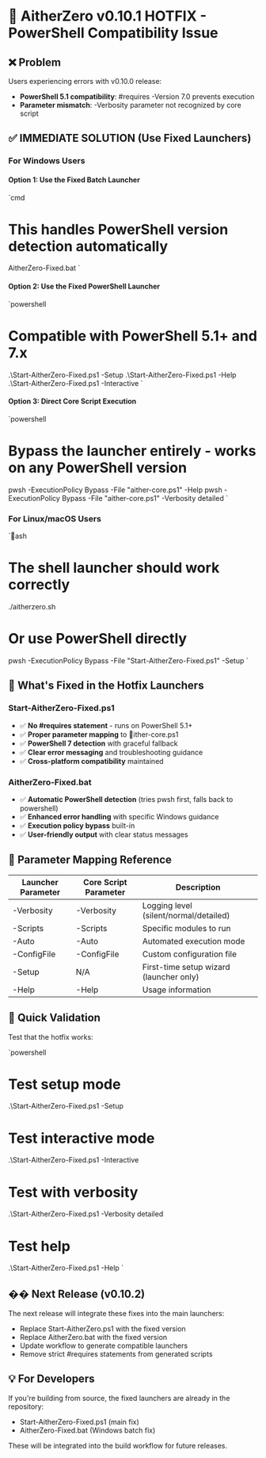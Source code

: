 # 🚀 AitherZero v0.10.1 HOTFIX - PowerShell Compatibility Issue

## ❌ Problem

Users experiencing errors with v0.10.0 release:

- **PowerShell 5.1 compatibility**: #requires -Version 7.0 prevents execution
- **Parameter mismatch**: -Verbosity parameter not recognized by core script

## ✅ IMMEDIATE SOLUTION (Use Fixed Launchers)

### For Windows Users

#### Option 1: Use the Fixed Batch Launcher

`cmd
# This handles PowerShell version detection automatically
AitherZero-Fixed.bat
`

#### Option 2: Use the Fixed PowerShell Launcher

`powershell
# Compatible with PowerShell 5.1+ and 7.x
.\Start-AitherZero-Fixed.ps1 -Setup
.\Start-AitherZero-Fixed.ps1 -Help
.\Start-AitherZero-Fixed.ps1 -Interactive
`

#### Option 3: Direct Core Script Execution

`powershell
# Bypass the launcher entirely - works on any PowerShell version
pwsh -ExecutionPolicy Bypass -File "aither-core.ps1" -Help
pwsh -ExecutionPolicy Bypass -File "aither-core.ps1" -Verbosity detailed
`

### For Linux/macOS Users

`ash
# The shell launcher should work correctly
./aitherzero.sh

# Or use PowerShell directly
pwsh -ExecutionPolicy Bypass -File "Start-AitherZero-Fixed.ps1" -Setup
`

## 🔧 What's Fixed in the Hotfix Launchers

### Start-AitherZero-Fixed.ps1

- ✅ **No #requires statement** - runs on PowerShell 5.1+
- ✅ **Proper parameter mapping** to ither-core.ps1
- ✅ **PowerShell 7 detection** with graceful fallback
- ✅ **Clear error messaging** and troubleshooting guidance
- ✅ **Cross-platform compatibility** maintained

### AitherZero-Fixed.bat

- ✅ **Automatic PowerShell detection** (tries pwsh first, falls back to powershell)
- ✅ **Enhanced error handling** with specific Windows guidance
- ✅ **Execution policy bypass** built-in
- ✅ **User-friendly output** with clear status messages

## 🔄 Parameter Mapping Reference

| Launcher Parameter | Core Script Parameter | Description |
|---|---|---|
| -Verbosity | -Verbosity | Logging level (silent/normal/detailed) |
| -Scripts | -Scripts | Specific modules to run |
| -Auto | -Auto | Automated execution mode |
| -ConfigFile | -ConfigFile | Custom configuration file |
| -Setup | N/A | First-time setup wizard (launcher only) |
| -Help | -Help | Usage information |

## 🎯 Quick Validation

Test that the hotfix works:

`powershell
# Test setup mode
.\Start-AitherZero-Fixed.ps1 -Setup

# Test interactive mode
.\Start-AitherZero-Fixed.ps1 -Interactive

# Test with verbosity
.\Start-AitherZero-Fixed.ps1 -Verbosity detailed

# Test help
.\Start-AitherZero-Fixed.ps1 -Help
`

## �� Next Release (v0.10.2)

The next release will integrate these fixes into the main launchers:

- Replace Start-AitherZero.ps1 with the fixed version
- Replace AitherZero.bat with the fixed version
- Update workflow to generate compatible launchers
- Remove strict #requires statements from generated scripts

## 💡 For Developers

If you're building from source, the fixed launchers are already in the repository:

- Start-AitherZero-Fixed.ps1 (main fix)
- AitherZero-Fixed.bat (Windows batch fix)

These will be integrated into the build workflow for future releases.
